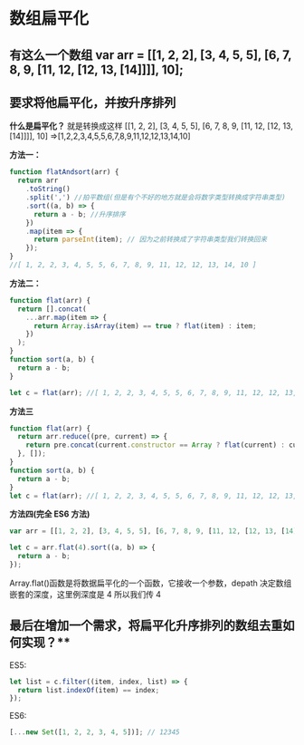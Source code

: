 # 数组扁平化

## 有这么一个数组 var arr = [[1, 2, 2], [3, 4, 5, 5], [6, 7, 8, 9, [11, 12, [12, 13, [14]]]], 10];

## 要求将他扁平化，并按升序排列

**什么是扁平化？**
就是转换成这样
[[1, 2, 2], [3, 4, 5, 5], [6, 7, 8, 9, [11, 12, [12, 13, [14]]]], 10] =>[1,2,2,3,4,5,5,6,7,8,9,11,12,12,13,14,10]

**方法一：**

```js
function flatAndsort(arr) {
  return arr
    .toString()
    .split(',') //拍平数组(但是有个不好的地方就是会将数字类型转换成字符串类型)
    .sort((a, b) => {
      return a - b; //升序排序
    })
    .map(item => {
      return parseInt(item); // 因为之前转换成了字符串类型我们转换回来
    });
}
//[ 1, 2, 2, 3, 4, 5, 5, 6, 7, 8, 9, 11, 12, 12, 13, 14, 10 ]
```

**方法二：**

```js
function flat(arr) {
  return [].concat(
    ...arr.map(item => {
      return Array.isArray(item) == true ? flat(item) : item;
    })
  );
}
function sort(a, b) {
  return a - b;
}

let c = flat(arr); //[ 1, 2, 2, 3, 4, 5, 5, 6, 7, 8, 9, 11, 12, 12, 13, 14, 10 ]
```

**方法三**

```js
function flat(arr) {
  return arr.reduce((pre, current) => {
    return pre.concat(current.constructor == Array ? flat(current) : current);
  }, []);
}
function sort(a, b) {
  return a - b;
}
let c = flat(arr); //[ 1, 2, 2, 3, 4, 5, 5, 6, 7, 8, 9, 11, 12, 12, 13, 14, 10 ]
```

**方法四(完全 ES6 方法)**

```js
var arr = [[1, 2, 2], [3, 4, 5, 5], [6, 7, 8, 9, [11, 12, [12, 13, [14]]]], 10];

let c = arr.flat(4).sort((a, b) => {
  return a - b;
});
```

Array.flat()函数是将数据扁平化的一个函数，它接收一个参数，depath 决定数组嵌套的深度，这里例深度是 4 所以我们传 4

## 最后在增加一个需求，将扁平化升序排列的数组去重如何实现？\*\*

ES5:

```js
let list = c.filter((item, index, list) => {
  return list.indexOf(item) == index;
});
```

ES6:

```js
[...new Set([1, 2, 2, 3, 4, 5])]; // 12345
```
